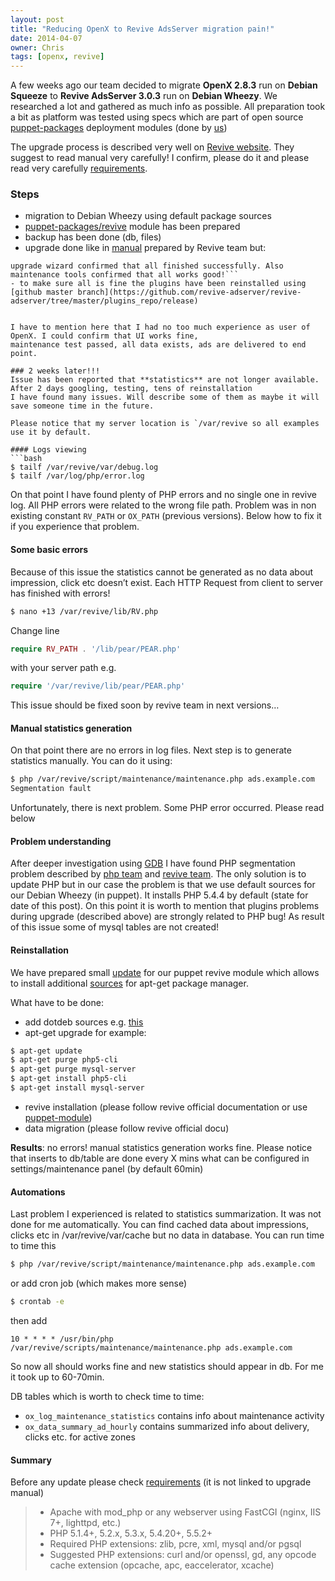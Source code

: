 ```yaml
---
layout: post
title: "Reducing OpenX to Revive AdsServer migration pain!"
date: 2014-04-07
owner: Chris
tags: [openx, revive]
---
```


A few weeks ago our team decided to migrate **OpenX 2.8.3** run on **Debian Squeeze** to **Revive AdsServer 3.0.3** run on **Debian Wheezy**.
We researched a lot and gathered as much info as possible. All preparation took a bit as platform was tested using specs
which are part of open source [puppet-packages](https://github.com/cargomedia/puppet-packages) deployment modules (done by [us](https://github.com/cargomedia/))

The upgrade process is described very well on [Revive website](http://www.revive-adserver.com/support/upgrading/). They suggest to read manual very carefully!
I confirm, please do it and please read very carefully [requirements](http://www.revive-adserver.com/support/requirements/).

### Steps

- migration to Debian Wheezy using default package sources
- [puppet-packages/revive](https://github.com/cargomedia/puppet-packages/tree/master/modules/revive) module has been prepared
- backup has been done (db, files)
- upgrade done like in [manual](http://www.revive-adserver.com/support/upgrading/) prepared by Revive team but:
```I experienced some problem during plugins installation and permission mismatch of previous installation folder but finally
upgrade wizard confirmed that all finished successfully. Also maintenance tools confirmed that all works good!```
- to make sure all is fine the plugins have been reinstalled using [github master branch](https://github.com/revive-adserver/revive-adserver/tree/master/plugins_repo/release)


I have to mention here that I had no too much experience as user of OpenX. I could confirm that UI works fine,
maintenance test passed, all data exists, ads are delivered to end point.

### 2 weeks later!!!
Issue has been reported that **statistics** are not longer available. After 2 days googling, testing, tens of reinstallation
I have found many issues. Will describe some of them as maybe it will save someone time in the future.

Please notice that my server location is `/var/revive so all examples use it by default.

#### Logs viewing
```bash
$ tailf /var/revive/var/debug.log
$ tailf /var/log/php/error.log
```

On that point I have found plenty of PHP errors and no single one in revive log. All PHP errors were related to the wrong file path.
Problem was in non existing constant `RV_PATH` or `OX_PATH` (previous versions). Below how to fix it if you experience that problem.

#### Some basic errors
Because of this issue the statistics cannot be generated as no data about impression, click etc doesn’t exist.
Each HTTP Request from client to server has finished with errors!
```bash
$ nano +13 /var/revive/lib/RV.php
```
Change line
```php
require RV_PATH . '/lib/pear/PEAR.php'
```
with your server path e.g.
```php
require '/var/revive/lib/pear/PEAR.php'
```
This issue should be fixed soon by revive team in next versions…

#### Manual statistics generation
On that point there are no errors in log files. Next step is to generate statistics manually. You can do it using:
```bash
$ php /var/revive/script/maintenance/maintenance.php ads.example.com
Segmentation fault
```
Unfortunately, there is next problem. Some PHP error occurred. Please read below

#### Problem understanding
After deeper investigation using [GDB](http://www.sourceware.org/gdb/) I have found PHP segmentation problem described by
[php team](https://bugs.php.net/bug.php?id=65367) and [revive team](http://www.revive-adserver.com/blog/whats-new-in-revive-adserver-v3-0-0/).
The only solution is to update PHP but in our case the problem is that we use default sources for our Debian Wheezy (in puppet).
It installs PHP 5.4.4 by default (state for date of this post). On this point it is worth to mention that plugins problems
during upgrade (described above) are strongly related to PHP bug! As result of this issue some of mysql tables are not created!

#### Reinstallation
We have prepared small [update](https://github.com/cargomedia/puppet-packages/pull/560) for our puppet revive module which allows to install additional
[sources](https://github.com/cargomedia/puppet-packages/blob/master/modules/apt/manifests/source/dotdeb.pp) for apt-get package manager.

What have to be done:
- add dotdeb sources e.g. [this](https://github.com/cargomedia/puppet-packages/blob/master/modules/apt/manifests/source/dotdeb.pp)
- apt-get upgrade for example:
```bash
$ apt-get update
$ apt-get purge php5-cli
$ apt-get purge mysql-server
$ apt-get install php5-cli
$ apt-get install mysql-server
```
- revive installation (please follow revive official documentation or use [puppet-module](https://github.com/cargomedia/puppet-packages/tree/master/modules/revive))
- data migration (please follow revive official docu)

**Results**: no errors! manual statistics generation works fine. Please notice that inserts to db/table are done
every X mins what can be configured in settings/maintenance panel (by default 60min)

#### Automations
Last problem I experienced is related to statistics summarization. It was not done for me automatically.
You can find cached data about impressions, clicks etc in /var/revive/var/cache but no data in database.
You can run time to time this
```bash
$ php /var/revive/script/maintenance/maintenance.php ads.example.com
```
or add cron job (which makes more sense)
```bash
$ crontab -e
```
then add
```
10 * * * * /usr/bin/php /var/revive/scripts/maintenance/maintenance.php ads.example.com
```

So now all should works fine and new statistics should appear in db. For me it took up to 60-70min.

DB tables which is worth to check time to time:
- `ox_log_maintenance_statistics` contains info about maintenance activity
- `ox_data_summary_ad_hourly` contains summarized info about delivery, clicks etc. for active zones

#### Summary
Before any update please check [requirements](http://www.revive-adserver.com/support/requirements/) (it is not linked to upgrade manual)

>- Apache with mod_php or any webserver using FastCGI (nginx, IIS 7+, lighttpd, etc.)
>- PHP 5.1.4+, 5.2.x, 5.3.x, 5.4.20+, 5.5.2+
>- Required PHP extensions: zlib, pcre, xml, mysql and/or pgsql
>- Suggested PHP extensions: curl and/or openssl, gd, any opcode cache extension (opcache, apc, eaccelerator, xcache)

